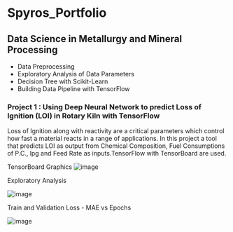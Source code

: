 
# Spyros_Portfolio

## Data Science in Metallurgy and Mineral Processing
* Data Preprocessing
* Exploratory Analysis of Data Parameters
* Decision Tree with Scikit-Learn
* Building Data Pipeline with TensorFlow

### Project 1 : Using Deep Neural Network to predict Loss of Ignition (LOI) in Rotary Kiln with TensorFlow 
  Loss of Ignition along with reactivity are a critical parameters which control how fast a material reacts in a range of applications.
  In this project   a tool that predicts LOI as output  from Chemical Composition, Fuel Consumptions of P.C., lpg and Feed Rate as inputs.TensorFlow with TensorBoard are used.  

TensorBoard Graphics
![image](https://user-images.githubusercontent.com/56194024/111022746-64f94180-83dd-11eb-9141-fd98612bbe62.png)
 
Exploratory Analysis

![image](https://user-images.githubusercontent.com/56194024/111063937-048c0200-84ba-11eb-9cfd-b5505afeb900.png)


Train and Validation Loss - MAE vs Epochs

![image](https://user-images.githubusercontent.com/56194024/111031274-562b8280-840f-11eb-93d9-ecd12cef0697.png)



